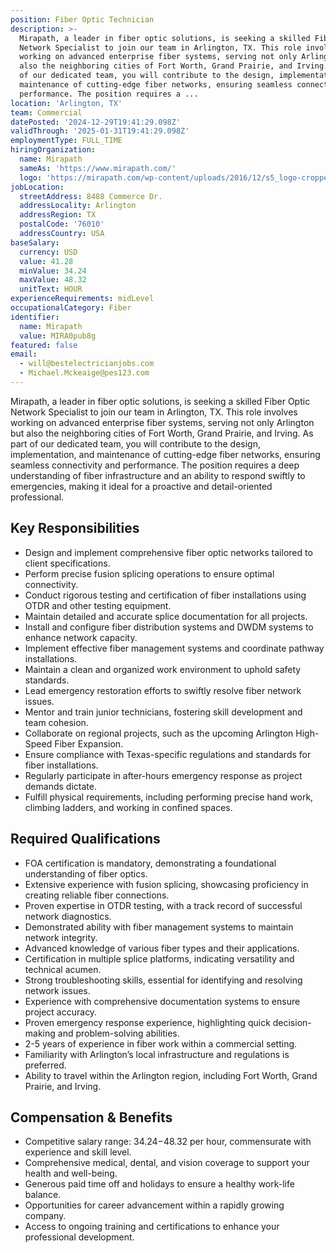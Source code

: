```yaml
---
position: Fiber Optic Technician
description: >-
  Mirapath, a leader in fiber optic solutions, is seeking a skilled Fiber Optic
  Network Specialist to join our team in Arlington, TX. This role involves
  working on advanced enterprise fiber systems, serving not only Arlington but
  also the neighboring cities of Fort Worth, Grand Prairie, and Irving. As part
  of our dedicated team, you will contribute to the design, implementation, and
  maintenance of cutting-edge fiber networks, ensuring seamless connectivity and
  performance. The position requires a ...
location: 'Arlington, TX'
team: Commercial
datePosted: '2024-12-29T19:41:29.098Z'
validThrough: '2025-01-31T19:41:29.098Z'
employmentType: FULL_TIME
hiringOrganization:
  name: Mirapath
  sameAs: 'https://www.mirapath.com/'
  logo: 'https://mirapath.com/wp-content/uploads/2016/12/s5_logo-cropped.png'
jobLocation:
  streetAddress: 8488 Commerce Dr.
  addressLocality: Arlington
  addressRegion: TX
  postalCode: '76010'
  addressCountry: USA
baseSalary:
  currency: USD
  value: 41.28
  minValue: 34.24
  maxValue: 48.32
  unitText: HOUR
experienceRequirements: midLevel
occupationalCategory: Fiber
identifier:
  name: Mirapath
  value: MIRA0pub8g
featured: false
email:
  - will@bestelectricianjobs.com
  - Michael.Mckeaige@pes123.com
---
```




Mirapath, a leader in fiber optic solutions, is seeking a skilled Fiber Optic Network Specialist to join our team in Arlington, TX. This role involves working on advanced enterprise fiber systems, serving not only Arlington but also the neighboring cities of Fort Worth, Grand Prairie, and Irving. As part of our dedicated team, you will contribute to the design, implementation, and maintenance of cutting-edge fiber networks, ensuring seamless connectivity and performance. The position requires a deep understanding of fiber infrastructure and an ability to respond swiftly to emergencies, making it ideal for a proactive and detail-oriented professional.

## Key Responsibilities

- Design and implement comprehensive fiber optic networks tailored to client specifications.
- Perform precise fusion splicing operations to ensure optimal connectivity.
- Conduct rigorous testing and certification of fiber installations using OTDR and other testing equipment.
- Maintain detailed and accurate splice documentation for all projects.
- Install and configure fiber distribution systems and DWDM systems to enhance network capacity.
- Implement effective fiber management systems and coordinate pathway installations.
- Maintain a clean and organized work environment to uphold safety standards.
- Lead emergency restoration efforts to swiftly resolve fiber network issues.
- Mentor and train junior technicians, fostering skill development and team cohesion.
- Collaborate on regional projects, such as the upcoming Arlington High-Speed Fiber Expansion.
- Ensure compliance with Texas-specific regulations and standards for fiber installations.
- Regularly participate in after-hours emergency response as project demands dictate.
- Fulfill physical requirements, including performing precise hand work, climbing ladders, and working in confined spaces.

## Required Qualifications

- FOA certification is mandatory, demonstrating a foundational understanding of fiber optics.
- Extensive experience with fusion splicing, showcasing proficiency in creating reliable fiber connections.
- Proven expertise in OTDR testing, with a track record of successful network diagnostics.
- Demonstrated ability with fiber management systems to maintain network integrity.
- Advanced knowledge of various fiber types and their applications.
- Certification in multiple splice platforms, indicating versatility and technical acumen.
- Strong troubleshooting skills, essential for identifying and resolving network issues.
- Experience with comprehensive documentation systems to ensure project accuracy.
- Proven emergency response experience, highlighting quick decision-making and problem-solving abilities.
- 2-5 years of experience in fiber work within a commercial setting.
- Familiarity with Arlington’s local infrastructure and regulations is preferred.
- Ability to travel within the Arlington region, including Fort Worth, Grand Prairie, and Irving.

## Compensation & Benefits

- Competitive salary range: $34.24-$48.32 per hour, commensurate with experience and skill level.
- Comprehensive medical, dental, and vision coverage to support your health and well-being.
- Generous paid time off and holidays to ensure a healthy work-life balance.
- Opportunities for career advancement within a rapidly growing company.
- Access to ongoing training and certifications to enhance your professional development.